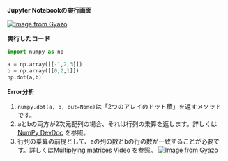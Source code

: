**Jupyter Notebookの実行画面**

[![Image from Gyazo](https://t.gyazo.com/teams/diveintocode/e9e3c6e91b7d4abd99001aa0848e4059.png)](https://diveintocode.gyazo.com/e9e3c6e91b7d4abd99001aa0848e4059)

**実行したコード**

```py
import numpy as np

a = np.array([[-1,2,3]])
b = np.array([[0,2,1]])
np.dot(a,b)
```

**Error分析**
1. `numpy.dot(a, b, out=None)`は「2つのアレイのドット積」を返すメソッドです。
2. aとbの両方が2次元配列の場合、それは行列の乗算を返します。詳しくは[NumPy DevDoc](https://numpy.org/devdocs/reference/generated/numpy.dot.html#numpy.dot) を参照。
3. 行列の乗算の前提として、aの列の数とbの行の数が一致することが必要です。詳しくは[Multiplying matrices Video](https://www.khanacademy.org/math/precalculus/x9e81a4f98389efdf:matrices/x9e81a4f98389efdf:multiplying-matrices-by-matrices/v/multiplying-a-matrix-by-a-matrix) を参照。
[![Image from Gyazo](https://i.gyazo.com/4317591a041fe1bd7c6c8c05066c448a.png)](https://gyazo.com/4317591a041fe1bd7c6c8c05066c448a)
